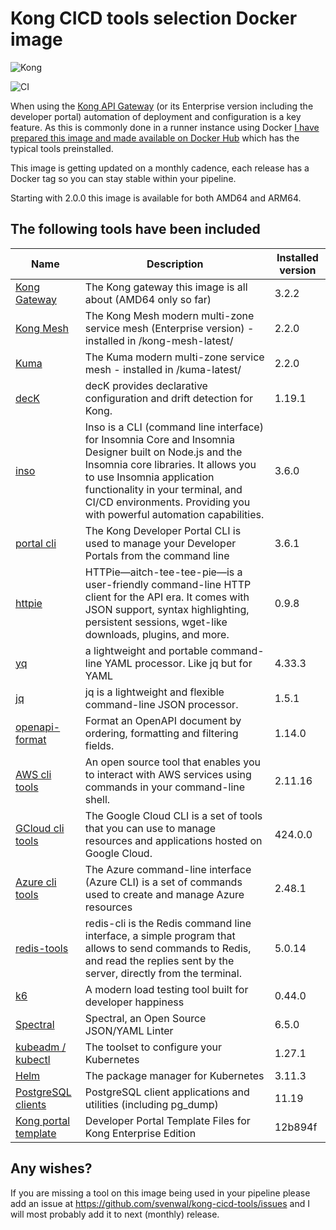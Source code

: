 # Kong CICD tools selection Docker image

![Kong](https://github.com/svenwal/kong-cicd-tools/raw/main/kong-dark.png)

![CI](https://github.com/svenwal/kong-cicd-tools/raw/main/badge.svg)

When using the [Kong API Gateway](https://konghq.com/) (or its Enterprise version including the developer portal) automation of deployment and configuration is a key feature. As this is commonly done in a runner instance using Docker [I have prepared this image and made available on Docker Hub](https://hub.docker.com/r/svenwal/kong-cicd-tools) which has the typical tools preinstalled.

This image is getting updated on a monthly cadence, each release has a Docker tag so you can stay stable within your pipeline.

Starting with 2.0.0 this image is available for both AMD64 and ARM64.

## The following tools have been included

|Name|Description|Installed version|
|---|---|---|
|[Kong Gateway](https://konghq.com/)|The Kong gateway this image is all about (AMD64 only so far)|3.2.2|
|[Kong Mesh](https://konghq.com/)|The Kong Mesh modern multi-zone service mesh (Enterprise version) - installed in /kong-mesh-latest/ |2.2.0|
|[Kuma](https://kuma.io/)|The Kuma modern multi-zone service mesh - installed in /kuma-latest/|2.2.0|
|[decK](https://docs.konghq.com/deck/)|decK provides declarative configuration and drift detection for Kong.|1.19.1|
|[inso](https://support.insomnia.rest/collection/105-inso-cli)|Inso is a CLI (command line interface) for Insomnia Core and Insomnia Designer built on Node.js and the Insomnia core libraries. It allows you to use Insomnia application functionality in your terminal, and CI/CD environments. Providing you with powerful automation capabilities.|3.6.0|
|[portal cli](https://github.com/Kong/kong-portal-cli)|The Kong Developer Portal CLI is used to manage your Developer Portals from the command line|3.6.1|
|[httpie](https://httpie.io/)|HTTPie—aitch-tee-tee-pie—is a user-friendly command-line HTTP client for the API era. It comes with JSON support, syntax highlighting, persistent sessions, wget-like downloads, plugins, and more.|0.9.8|
|[yq](https://github.com/mikefarah/yq)|a lightweight and portable command-line YAML processor. Like jq but for YAML|4.33.3|
|[jq](https://stedolan.github.io/jq/)|jq is a lightweight and flexible command-line JSON processor.|1.5.1|
|[openapi-format](https://github.com/thim81/openapi-format)|Format an OpenAPI document by ordering, formatting and filtering fields.|1.14.0|
|[AWS cli tools](https://docs.aws.amazon.com/cli/latest/userguide/cli-chap-welcome.html)|An open source tool that enables you to interact with AWS services using commands in your command-line shell.|2.11.16|
|[GCloud cli tools](https://cloud.google.com/sdk/docs)|The Google Cloud CLI is a set of tools that you can use to manage resources and applications hosted on Google Cloud.|424.0.0|
|[Azure cli tools](https://learn.microsoft.com/en-us/cli/azure/)|The Azure command-line interface (Azure CLI) is a set of commands used to create and manage Azure resources|2.48.1|
|[redis-tools](https://redis.io/topics/rediscli)|redis-cli is the Redis command line interface, a simple program that allows to send commands to Redis, and read the replies sent by the server, directly from the terminal.|5.0.14|
|[k6](https://k6.io/open-source)|A modern load testing tool built for developer happiness|0.44.0|
|[Spectral](https://github.com/stoplightio/spectral)|Spectral, an Open Source JSON/YAML Linter|6.5.0|
|[kubeadm / kubectl](https://kubernetes.io/docs/setup/production-environment/tools/kubeadm/install-kubeadm/)|The toolset to configure your Kubernetes|1.27.1|
|[Helm](https://helm.sh/)|The package manager for Kubernetes|3.11.3|
|[PostgreSQL clients](https://www.postgresql.org/docs/11/reference-client.html)|PostgreSQL client applications and utilities (including pg_dump)|11.19|
|[Kong portal template](https://github.com/Kong/kong-portal-templates)|Developer Portal Template Files for Kong Enterprise Edition|12b894f|

## Any wishes?

If you are missing a tool on this image being used in your pipeline please add an issue at <https://github.com/svenwal/kong-cicd-tools/issues> and I will most probably add it to next (monthly) release.
